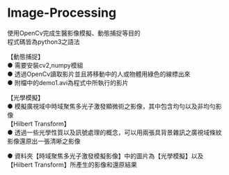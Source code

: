 # Image-Processing
使用OpenCv完成生醫影像模擬、動態捕捉等目的 <br/>
程式碼皆為python3之語法

【動態捕捉】<br/>
● 需要安裝cv2,numpy模組 <br/>
● 透過OpenCv讀取影片並且將移動中的人或物體用綠色的線標出來 <br/>
● 附檔中的demo1.avi為程式中所執行的影片 <br/>



【光學模擬】<br/>
● 模擬廣視域中時域聚焦多光子激發顯微術之影像，其中包含均勻以及非均勻影像 <br/>
【Hilbert Transform】 <br/>
● 透過一些光學性質以及訊號處理的概念，可以用兩張具背景雜訊之廣視域條紋影像還原出一張清晰之影像 <br/>


● 資料夾【時域聚焦多光子激發模擬影像】中的圖片為【光學模擬】以及【Hilbert Transform】所產生的影像和還原結果 <br/>
